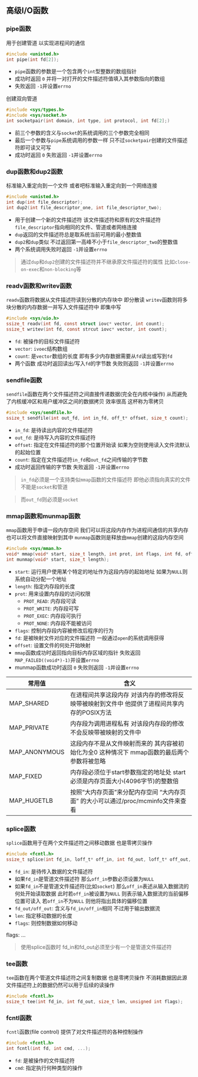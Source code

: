## 高级I/O函数

### pipe函数
用于创建管道 以实现进程间的通信 
```c
#include <unisted.h>
int pipe(int fd[2]);
```
- `pipe`函数的参数是一个包含两个`int`型整数的数组指针 
- 成功时返回 `0` 并将一对打开的文件描述符值填入其参数指向的数组
- 失败返回 `-1`并设置`errno`

创建双向管道
```c
#include <sys/types.h>
#include <sys/socket.h>
int socketpair(int domain, int type, int protocol, int fd[2];)
```
- 前三个参数的含义与`socket`的系统调用的三个参数完全相同 
- 最后一个参数与`pipe`系统调用的参数一样 只不过`socketpair`创建的文件描述符即可读又可写
- 成功时返回 `0` 失败返回 `-1`并设置`errno`

### dup函数和dup2函数
标准输入重定向到一个文件 或者吧标准输入重定向到一个网络连接
```c
#include <unisted.h>
int dup(int file_descriptor);
int dup2(int file_descriptor_one, int file_descriptor_two);
```
- 用于创建一个新的文件描述符 该文件描述符和原有的文件描述符`file_descriptor`指向相同的文件、管道或者网络连接
- `dup`返回的文件描述符总是取系统当前可用的最小整数值
- `dup2`和`dup`类似 不过返回第一高峰不小于`file_descriptor_two`的整数值
- 两个系统调用失败时返回 `-1`并设置`errno`
> 通过`dup`和`dup2`创建的文件描述符并不继承原文件描述符的属性 比如`close-on-exec`和`non-blocking`等

### readv函数和writev函数
`readv`函数将数据从文件描述符读到分散的内存块中 即分散读 
`writev`函数则将多块分散的内存数据一并写入文件描述符中 即集中写
```c
#include <sys/uio.h>
ssize_t readv(int fd, const struct iovc* vector, int count);
ssize_t writev(int fd, const strcut iovc* vector, int count);
```
- `fd`: 被操作的目标文件描述符
- `vector`: `ivoec`结构数组
- `count`: 是`vector`数组的长度 即有多少内存数据需要从`fd`读出或写到`fd`
- 两个函数 成功时返回读出/写入`fd`的字节数 失败则返回 `-1`并设置`errno`

### sendfile函数
`sendfile`函数在两个文件描述符之间直接传递数据(完全在内核中操作)
从而避免了内核缓冲区和用户缓冲区之间的数据拷贝 效率很高 这杯称为零拷贝
```c
#include <sys/sendfile.h>
ssize_t sendfile(int out_fd, int in_fd, off_t* offset, size_t count);
```
- `in_fd`: 是待读出内容的文件描述符
- `out_fd`: 是待写入内容的文件描述符
- `offset`: 指定在文件描述符的那个位置开始读 如果为空则使用读入文件流默认的起始位置
- `count`: 指定在文件描述符`in_fd`和`out_fd`之间传输的字节数
- 成功时返回传输的字节数 失败返回 `-1`并设置`errno`

> `in_fd`必须是一个支持类似`mmap`函数的文件描述符 即他必须指向真实的文件不能是`socket`和管道

> 而`out_fd`则必须是`socket`

### mmap函数和munmap函数
`mmap`函数用于申请一段内存空间 我们可以将这段内存作为进程间通信的共享内存 也可以将文件直接映射到其中
`munmap`函数则是释放由`mmap`创建的这段内存空间
```c
#include <sys/mman.h>
void* mmap(void* start, size_t length, int prot, int flags, int fd, off_t offset);
int munmap(void* start, size_t length);
```
- `start`: 运行用户使用某个特定的地址作为这段内存的起始地址 如果为`NULL`则系统自动分配一个地址
- `length`: 指定内存段的长度 
- `prot`: 用来设置内存段的访问权限
    - `PROT_READ`: 内存段可读 
    - `PROT_WRITE`: 内存段可写
    - `PROT_EXEC`: 内存段可执行
    - `PROT_NONE`: 内存段不能被访问
- `flags`: 控制内存段内容被修改后程序的行为
- `fd`: 是被映射文件对应的文件描述符 一般通过`open`的系统调用获得
- `offset`: 设置文件的何处开始映射
- `mmap`函数成功时返回指向目标内存区域的指针 失败返回`MAP_FAILED((void*)-1)`并设置`errno`
- munmap函数成功时返回 `0` 失败则返回 `-1`并设置`errno`

|常用值|含义|
|-----|----|
|MAP_SHARED|在进程间共享这段内存 对该内存的修改将反映带被映射到文件中 他提供了进程间共享内存的POSIX方法|
|MAP_PRIVATE|内存段为调用进程私有 对该段内存段的修改不会反映带被映射的文件中|
|MAP_ANONYMOUS|这段内存不是从文件映射而来的 其内容被初始化为全0 这种情况下 mmap函数的最后两个参数将被忽略|
|MAP_FIXED|内存段必须位于start参数指定的地址处 start必须是内存页面大小(4096字节)的整数倍|
|MAP_HUGETLB|按照“大内存页面”来分配内存空间 “大内存页面” 的大小可以通过/proc/mcminfo文件来查看|

### splice函数
`splice`函数用于在两个文件描述符之间移动数据 也是零拷贝操作
```c
#include <fcntl.h>
ssize_t splice(int fd_in, loff_t* off_in, int fd_out, loff_t* off_out, size_t len, unsigned int flags);
```
- `fd_in`: 是待传入数据的文件描述符
- 如果`fd_in`是管道文件描述符 那么`off_in`参数必须设置为`NULL` 
- 如果`fd_in`不是管道文件描述符(比如`socket`) 那么`off_in`表述从输入数据流的何处开始读取数据 此时若`off_in`被设置为`NULL` 则表示输入数据流的当前偏移位置可读入 若`off_in`不为`NULL` 则他将指出具体的偏移位置 
- `fd_out/off_out`: 含义与`fd_in/off_in`相同 不过用于输出数据流
- `len`: 指定移动数据的长度
- `flags`: 则控制数据如何移动

flags: ...

> 使用splice函数时 fd_in和fd_out必须至少有一个是管道文件描述符

### tee函数
`tee`函数在两个管道文件描述符之间复制数据 也是零拷贝操作 不消耗数据因此源文件描述符上的数据仍然可以用于后续的读操作
```c
#include <fcntl.h>
ssize_t tee(int fd_in, int fd_out, size_t len, unsigned int flags);
```

### fcntl函数
`fcntl`函数(file control) 提供了对文件描述符的各种控制操作
```c
#include <fcntl.h>
int fcntl(int fd, int cmd, ...);
```
- `fd`: 是被操作的文件描述符
- `cmd`: 指定执行何种类型的操作
